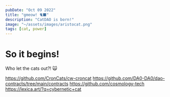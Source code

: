```yaml
---
pubDate: "Oct 09 2022"
title: "gmeow! 🐈‍⬛"
description: "CatDAO is born!"
image: "~/assets/images/aristocat.png"
tags: [cat, power]
---
```

# So it begins!
Who let the cats out?! 🙀

<!-- ![gmis]("~/assets/images/gmis.jpeg") -->

https://github.com/CronCats/cw-croncat
https://github.com/DA0-DA0/dao-contracts/tree/main/contracts
https://github.com/cosmology-tech
https://lexica.art/?q=cybernetic+cat